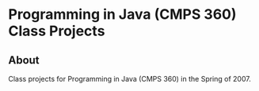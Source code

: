 # Programming in Java (CMPS 360) Class Projects

## About

Class projects for Programming in Java (CMPS 360) in the Spring of 2007.
